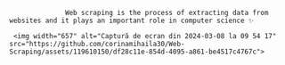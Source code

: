                   Web scraping is the process of extracting data from websites and it plays an important role in computer science ✨

     <img width="657" alt="Captură de ecran din 2024-03-08 la 09 54 17" src="https://github.com/corinamihaila30/Web-Scraping/assets/119610150/df28c11e-854d-4095-a861-be4517c4767c">
